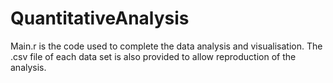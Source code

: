 # QuantitativeAnalysis

Main.r is the code used to complete the data analysis and visualisation. The .csv file of each data set is also provided to allow reproduction of the analysis.
